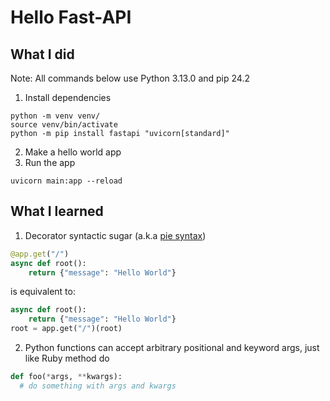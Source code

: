 # Hello Fast-API

## What I did

Note: All commands below use Python 3.13.0 and pip 24.2

1. Install dependencies

```shell
python -m venv venv/
source venv/bin/activate
python -m pip install fastapi "uvicorn[standard]"
```

2. Make a hello world app
3. Run the app

```shell
uvicorn main:app --reload
```

## What I learned

1. Decorator syntactic sugar (a.k.a [pie syntax](https://realpython.com/primer-on-python-decorators/#adding-syntactic-sugar))

```python
@app.get("/")
async def root():
    return {"message": "Hello World"}
```

is equivalent to:

```python
async def root():
    return {"message": "Hello World"}
root = app.get("/")(root)
```

2. Python functions can accept arbitrary positional and keyword args, just like Ruby method do

```python
def foo(*args, **kwargs):
  # do something with args and kwargs
```
